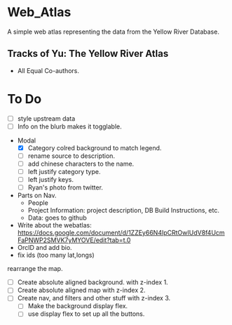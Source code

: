 # Web_Atlas

A simple web atlas representing the data from the Yellow River Database.

## Tracks of Yu: The Yellow River Atlas

- All Equal Co-authors.

# To Do

- [ ] style upstream data
- [ ] Info on the blurb makes it togglable.
- Modal
  - [x] Category colred background to match legend.
  - [ ] rename source to description.
  - [ ] add chinese characters to the name.
  - [ ] left justify category type.
  - [ ] left justify keys.
  - [ ] Ryan's photo from twitter.
- Parts on Nav.
  - People
  - Project Information: project description, DB Build Instructions, etc.
  - Data: goes to github
- Write about the webatlas: <https://docs.google.com/document/d/1ZZEy66N4IpCRtOwIUdV8f4UcmFaPNWP2SMVK7yMYOVE/edit?tab=t.0>
- OrcID and add bio.
- fix ids (too many lat,longs)

rearrange the map.

- [ ] Create absolute aligned background. with z-index 1.
- [ ] Create absolute aligned map with z-index 2.
- [ ] Create nav, and filters and other stuff with z-index 3.
  - [ ] Make the background display flex.
  - [ ] use display flex to set up all the buttons.
